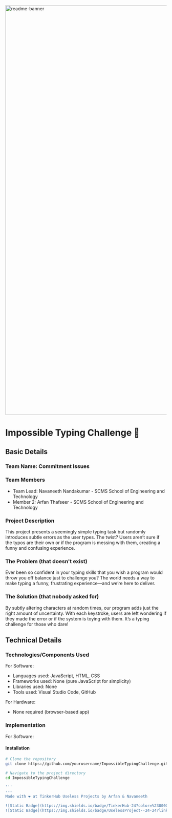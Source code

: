 <img width="1280" alt="readme-banner" src="https://github.com/user-attachments/assets/35332e92-44cb-425b-9dff-27bcf1023c6c">

# Impossible Typing Challenge 🎯

## Basic Details
### Team Name: Commitment Issues

### Team Members
- Team Lead: Navaneeth Nandakumar - SCMS School of Engineering and Technology
- Member 2: Arfan Thafseer - SCMS School of Engineering and Technology

### Project Description
This project presents a seemingly simple typing task but randomly introduces subtle errors as the user types. The twist? Users aren’t sure if the typos are their own or if the program is messing with them, creating a funny and confusing experience.

### The Problem (that doesn't exist)
Ever been so confident in your typing skills that you wish a program would throw you off balance just to challenge you? The world needs a way to make typing a funny, frustrating experience—and we’re here to deliver.

### The Solution (that nobody asked for)
By subtly altering characters at random times, our program adds just the right amount of uncertainty. With each keystroke, users are left wondering if they made the error or if the system is toying with them. It’s a typing challenge for those who dare!

## Technical Details
### Technologies/Components Used
For Software:
- Languages used: JavaScript, HTML, CSS
- Frameworks used: None (pure JavaScript for simplicity)
- Libraries used: None
- Tools used: Visual Studio Code, GitHub

For Hardware:
- None required (browser-based app)

### Implementation
For Software:
#### Installation
```bash
# Clone the repository
git clone https://github.com/yourusername/ImpossibleTypingChallenge.git

# Navigate to the project directory
cd ImpossibleTypingChallenge

'''
---
Made with ❤️ at TinkerHub Useless Projects by Arfan & Navaneeth

![Static Badge](https://img.shields.io/badge/TinkerHub-24?color=%23000000&link=https%3A%2F%2Fwww.tinkerhub.org%2F)
![Static Badge](https://img.shields.io/badge/UselessProject--24-24?link=https%3A%2F%2Fwww.tinkerhub.org%2Fevents%2FQ2Q1TQKX6Q%2FUseless%2520Projects)